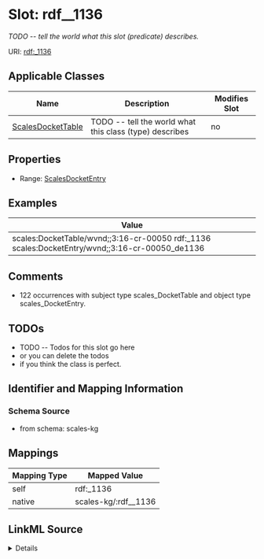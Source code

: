 

# Slot: rdf__1136


_TODO -- tell the world what this slot (predicate) describes._





URI: [rdf:_1136](http://www.w3.org/1999/02/22-rdf-syntax-ns#_1136)



<!-- no inheritance hierarchy -->





## Applicable Classes

| Name | Description | Modifies Slot |
| --- | --- | --- |
| [ScalesDocketTable](../classes/ScalesDocketTable.md) | TODO -- tell the world what this class (type) describes |  no  |







## Properties

* Range: [ScalesDocketEntry](../classes/ScalesDocketEntry.md)






## Examples

| Value |
| --- |
| scales:DocketTable/wvnd;;3:16-cr-00050 rdf:_1136 scales:DocketEntry/wvnd;;3:16-cr-00050_de1136 |

## Comments

* 122 occurrences with subject type scales_DocketTable and object type scales_DocketEntry.

## TODOs

* TODO -- Todos for this slot go here
* or you can delete the todos
* if you think the class is perfect.

## Identifier and Mapping Information







### Schema Source


* from schema: scales-kg




## Mappings

| Mapping Type | Mapped Value |
| ---  | ---  |
| self | rdf:_1136 |
| native | scales-kg/:rdf__1136 |




## LinkML Source

<details>
```yaml
name: rdf__1136
description: TODO -- tell the world what this slot (predicate) describes.
todos:
- TODO -- Todos for this slot go here
- or you can delete the todos
- if you think the class is perfect.
comments:
- 122 occurrences with subject type scales_DocketTable and object type scales_DocketEntry.
examples:
- value: scales:DocketTable/wvnd;;3:16-cr-00050 rdf:_1136 scales:DocketEntry/wvnd;;3:16-cr-00050_de1136
from_schema: scales-kg
rank: 1000
slot_uri: rdf:_1136
alias: rdf__1136
domain_of:
- scales_DocketTable
range: scales_DocketEntry

```
</details>